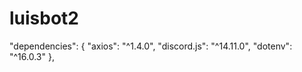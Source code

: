 # luisbot2
 "dependencies": {
    "axios": "^1.4.0",
    "discord.js": "^14.11.0",
    "dotenv": "^16.0.3"
  },
